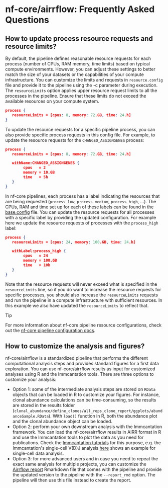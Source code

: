 # nf-core/airrflow: Frequently Asked Questions

## How to update process resource requests and resource limits?

By default, the pipeline defines reasonable resource requests for each process (number of CPUs, RAM memory, time limits) based on typical compute environments. However, you can adjust these settings to better match the size of your datasets or the capabilities of your compute infrastructure. You can customize the limits and requests in `resource.config` file and provide it to the pipeline using the -c parameter during execution. The `resourceLimits` option applies upper resource request limits to all the processes in the pipeline. Ensure that these limits do not exceed the available resources on your compute system.

```json title="resource.config"
process {
   resourceLimits = [cpus: 8, memory: 72.GB, time: 24.h]
}
```

To update the resource requests for a specific pipeline process, you can also provide specific process requests in this config file. For example, to update the resource requests for the `CHANGEO_ASSIGNGENES` process:

```json title="resource.config"
process {
   resourceLimits = [cpus: 8, memory: 72.GB, time: 24.h]

   withName:CHANGEO_ASSIGNGENES {
        cpus   = 2
        memory = 10.GB
        time   = 5h
   }
}
```

In nf-core pipelines, each process has a label indicating the resources that are being requested (`process_low`, `process_medium`, `process_high`, ...). The CPUs, RAM and time set up for each of these labels can be found in the [base.config](https://github.com/nf-core/airrflow/blob/master/conf/base.config) file. You can update the resource requests for all processes with a specific label by providing the updated configuration. For example here we update the resource requests of processes with the `process_high` label:

```json title="resource.config"
process {
   resourceLimits = [cpus: 24, memory: 100.GB, time: 24.h]

   withLabel:process_high {
        cpus   = 24
        memory = 100.GB
        time   = 10h
   }
}
```

Note that the resource requests will never exceed what is specified in the `resourceLimits` line, so if you do want to increase the resource requests for specific processes, you should also increase the `resourceLimits` requests and run the pipeline in a compute infrastructure with sufficient resources. In this example we also have updated the `resourceLimits` to reflect that.

> [!TIP]
> For more information about nf-core pipeline resource configurations, check out the [nf-core pipeline configuration docs](https://nf-co.re/docs/usage/getting_started/configuration).

## How to customize the analysis and figures?

nf-core/airrflow is a standardized pipeline that performs the different computational analysis steps and provides standard figures for a first data exploration. You can use nf-core/airrflow results as input for customized analyses using R and the Immcantation tools. There are three options to customize your analysis:

- Option 1: some of the intermediate analysis steps are stored on `RData` objects that can be loaded in R to customize your figures. For instance, clonal abundance calculations can be time-consuming, so the results are stored in the results folder (`clonal_abundance/define_clones/all_reps_clone_report/ggplots/abundanceSample.RData`). With `load()` function in R, both the abundance plot and the clonal abundance object can be loaded.
- Option 2: perform your own downstream analysis with the Immcantation framework. You can load the nf-core/airrflow results in AIRR format in R and use the Immcantation tools to plot the data as you need for publications. Check the [Immcantation tutorials](https://immcantation.readthedocs.io/en/stable/getting_started/getting-started.html) for this purpose, e.g. the Immcantation's single-cell V(D)J analysis [here](https://immcantation.readthedocs.io/en/stable/getting_started/10x_tutorial.html) shows an example for single-cell data analysis.
- Option 3: for more advanced users and in case you need to repeat the exact same analysis for multiple projects, you can customize the [Airrflow report](https://github.com/nf-core/airrflow/blob/master/assets/repertoire_comparison.Rmd) Rmarkdown file that comes with the pipeline and provide the updated version to the pipeline with the `--report_rmd` option. The pipeline will then use this file instead to create the report.
